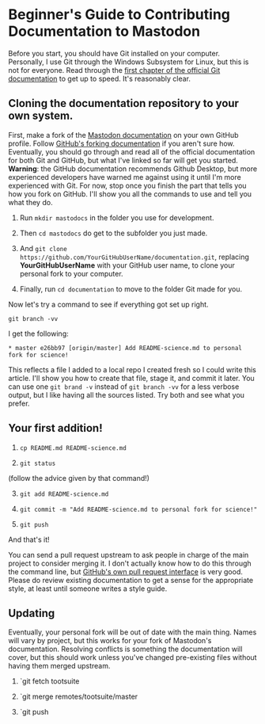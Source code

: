Beginner's Guide to Contributing Documentation to Mastodon
============================================

Before you start, you should have Git installed on your computer. Personally, I use Git through the Windows Subsystem for Linux, but this is not for everyone. Read through the [first chapter of the official Git documentation](https://git-scm.com/book/en/v2/Getting-Started-About-Version-Control) to get up to speed. It's reasonably clear.

## Cloning the documentation repository to your own system.

First, make a fork of the [Mastodon documentation](https://github.com/tootsuite/documentation) on your own GitHub profile. Follow [GitHub's forking documentation](https://guides.github.com/activities/forking/) if you aren't sure how. Eventually, you should go through and read all of the official documentation for both Git and GitHub, but what I've linked so far will get you started. **Warning**: the GitHub documentation recommends Github Desktop, but more experienced developers have warned me against using it until I'm more experienced with Git. For now, stop once you finish the part that tells you how you fork on GitHub. I'll show you all the commands to use and tell you what they do.

1. Run `mkdir mastodocs` in the folder you use for development.

1. Then `cd mastodocs` do get to the subfolder you just made.

2. And `git clone https://github.com/YourGitHubUserName/documentation.git`, replacing **YourGitHubUserName** with your GitHub user name, to clone your personal fork to your computer.

3. Finally, run `cd documentation` to move to the folder Git made for you.

Now let's try a command to see if everything got set up right.

`git branch -vv`

I get the following:
```
* master e26bb97 [origin/master] Add README-science.md to personal fork for science!
```

This reflects a file I added to a local repo I created fresh so I could write this article. I'll show you how to create that file, stage it, and commit it later. You can use one `git brand -v` instead of `git branch -vv` for a less verbose output, but I like having all the sources listed. Try both and see what you prefer.

## Your first addition!

1. `cp README.md README-science.md`

2. `git status`

(follow the advice given by that command!)

3. `git add README-science.md`

4. `git commit -m "Add README-science.md to personal fork for science!"`

5. `git push`

And that's it!

You can send a pull request upstream to ask people in charge of the main project to consider merging it. I don't actually know how to do this through the command line, but [GitHub's own pull request interface](https://help.github.com/articles/about-pull-requests/) is very good. Please do review existing documentation to get a sense for the appropriate style, at least until someone writes a style guide.

## Updating

Eventually, your personal fork will be out of date with the main thing. Names will vary by project, but this works for your fork of Mastodon's documentation. Resolving conflicts is something the documentation will cover, but this should work unless you've changed pre-existing files without having them merged upstream.

1. `git fetch tootsuite

2. `git merge remotes/tootsuite/master

3. `git push